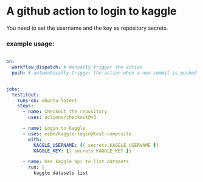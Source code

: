 # A github action to login to kaggle


You need to set the username and the key as repository secrets.

### example usage:

```yaml

on: 
  workflow_dispatch: # manually trigger the action
  push: # automatically trigger the action when a new commit is pushed to the repo


jobs:
  testitout:
    runs-on: ubuntu-latest
    steps:
      - name: Checkout the repository
        uses: actions/checkout@v3

      - name: Login to Kaggle
      - uses: osbm/kaggle-login@test-composite
        with:
          KAGGLE_USERNAME: {{ secrets.KAGGLE_USERNAME }}
          KAGGLE_KEY: {{ secrets.KAGGLE_KEY }}

      - name: Use kaggle api to list datasets
        run: |
          kaggle datasets list

```